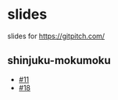 # slides
slides for https://gitpitch.com/

 ## shinjuku-mokumoku
 - [#11](https://gitpitch.com/tanaken0515/slides/master?p=shinjuku-mokumoku/11)
 - [#18](https://gitpitch.com/tanaken0515/slides/master?p=shinjuku-mokumoku/18)
